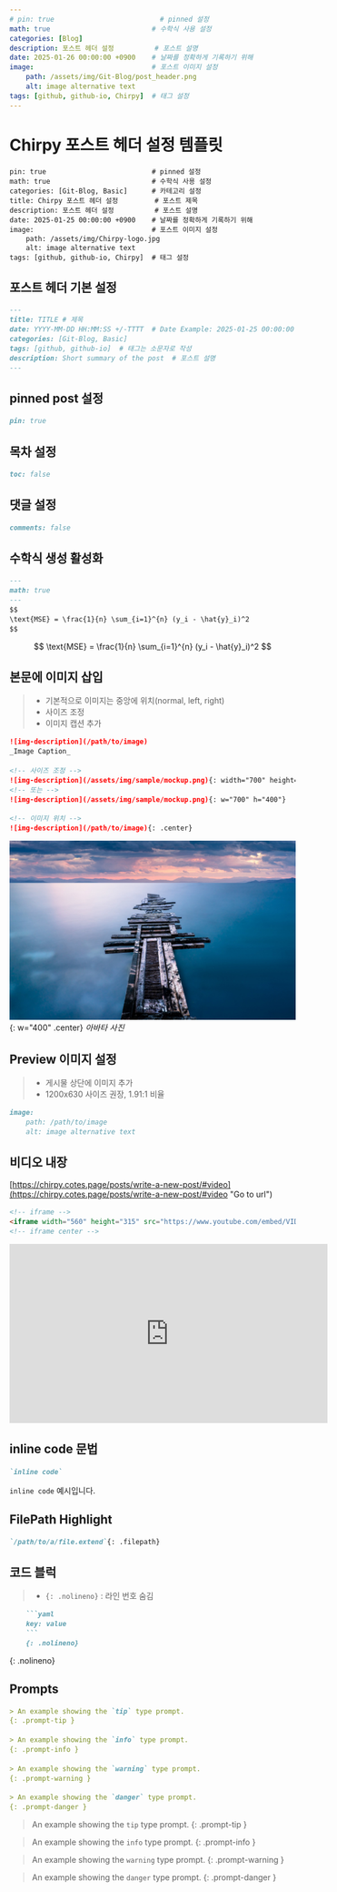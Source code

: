 ```yaml
---
# pin: true                          # pinned 설정
math: true                         # 수학식 사용 설정
categories: [Blog]
description: 포스트 헤더 설정          # 포스트 설명
date: 2025-01-26 00:00:00 +0900    # 날짜를 정확하게 기록하기 위해
image:                             # 포스트 이미지 설정
    path: /assets/img/Git-Blog/post_header.png
    alt: image alternative text
tags: [github, github-io, Chirpy]  # 태그 설정
---
```


# Chirpy 포스트 헤더 설정 템플릿
```
pin: true                          # pinned 설정
math: true                         # 수학식 사용 설정
categories: [Git-Blog, Basic]      # 카테고리 설정
title: Chirpy 포스트 헤더 설정         # 포스트 제목
description: 포스트 헤더 설정          # 포스트 설명
date: 2025-01-25 00:00:00 +0900    # 날짜를 정확하게 기록하기 위해
image:                             # 포스트 이미지 설정
    path: /assets/img/Chirpy-logo.jpg
    alt: image alternative text
tags: [github, github-io, Chirpy]  # 태그 설정
```

## 포스트 헤더 기본 설정

```markdown
--- 
title: TITLE # 제목
date: YYYY-MM-DD HH:MM:SS +/-TTTT  # Date Example: 2025-01-25 00:00:00 +0900
categories: [Git-Blog, Basic]
tags: [github, github-io]  # 태그는 소문자로 작성
description: Short summary of the post  # 포스트 설명
---
```

## pinned post 설정

```markdown
pin: true
```

## 목차 설정

```markdown
toc: false
```

## 댓글 설정

```markdown
comments: false
```

## 수학식 생성 활성화

```markdown
---
math: true
---
$$
\text{MSE} = \frac{1}{n} \sum_{i=1}^{n} (y_i - \hat{y}_i)^2
$$
```
$$
\text{MSE} = \frac{1}{n} \sum_{i=1}^{n} (y_i - \hat{y}_i)^2
$$

## 본문에 이미지 삽입
> * 기본적으로 이미지는 중앙에 위치(normal, left, right)
> * 사이즈 조정
> * 이미지 캡션 추가

```markdown
![img-description](/path/to/image)
_Image Caption_

<!-- 사이즈 조정 -->
![img-description](/assets/img/sample/mockup.png){: width="700" height="400" }
<!-- 또는 -->
![img-description](/assets/img/sample/mockup.png){: w="700" h="400"}

<!-- 이미지 위치 -->
![img-description](/path/to/image){: .center}
```

![img-description](assets/img/avatar-2.jpg){: w="400" .center}
_아바타 사진_

## Preview 이미지 설정
> * 게시물 상단에 이미지 추가
> * 1200x630 사이즈 권장, 1.91:1 비율

```markdown
image:
    path: /path/to/image
    alt: image alternative text
```

## 비디오 내장
[https://chirpy.cotes.page/posts/write-a-new-post/#video](https://chirpy.cotes.page/posts/write-a-new-post/#video "Go to url")

```markdown
<!-- iframe -->
<iframe width="560" height="315" src="https://www.youtube.com/embed/VIDEO_ID" frameborder="0" allowfullscreen></iframe>
<!-- iframe center -->
```

<iframe width="560" height="315" src="https://www.youtube.com/embed/VIDEO_ID" frameborder="0" allowfullscreen style="display: block; margin: 0 auto;"></iframe>

## inline code 문법
```markdown
`inline code`
```
`inline code` 예시입니다.

## FilePath Highlight
```markdown
`/path/to/a/file.extend`{: .filepath}
```

## 코드 블럭
> * `{: .nolineno}` : 라인 번호 숨김

```markdown
    ```yaml
    key: value
    ```
    {: .nolineno}
```
{: .nolineno}

## Prompts

```markdown
> An example showing the `tip` type prompt.
{: .prompt-tip }

> An example showing the `info` type prompt.
{: .prompt-info }

> An example showing the `warning` type prompt.
{: .prompt-warning }

> An example showing the `danger` type prompt.
{: .prompt-danger }
```
> An example showing the `tip` type prompt.
{: .prompt-tip }

> An example showing the `info` type prompt.
{: .prompt-info }

> An example showing the `warning` type prompt.
{: .prompt-warning }

> An example showing the `danger` type prompt.
{: .prompt-danger }




